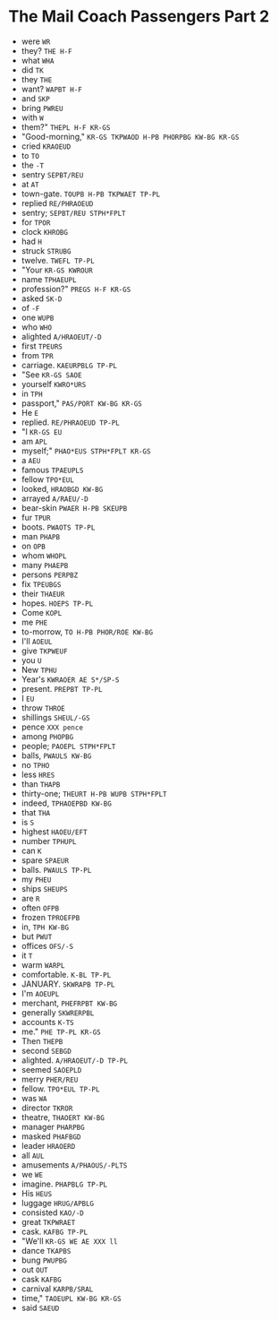 # The Mail Coach Passengers Part 2

* were `WR`
* they? `THE H-F`
* what `WHA`
* did `TK`
* they `THE`
* want? `WAPBT H-F`
* and `SKP`
* bring `PWREU`
* with `W`
* them?" `THEPL H-F KR-GS`
* "Good-morning," `KR-GS TKPWAOD H-PB PHORPBG KW-BG KR-GS`
* cried `KRAOEUD`
* to `TO`
* the `-T`
* sentry `SEPBT/REU`
* at `AT`
* town-gate. `TOUPB H-PB TKPWAET TP-PL`
* replied `RE/PHRAOEUD`
* sentry; `SEPBT/REU STPH*FPLT`
* for `TPOR`
* clock `KHROBG`
* had `H`
* struck `STRUBG`
* twelve. `TWEFL TP-PL`
* "Your `KR-GS KWROUR`
* name `TPHAEUPL`
* profession?" `PREGS H-F KR-GS`
* asked `SK-D`
* of `-F`
* one `WUPB`
* who `WHO`
* alighted `A/HRAOEUT/-D`
* first `TPEURS`
* from `TPR`
* carriage. `KAEURPBLG TP-PL`
* "See `KR-GS SAOE`
* yourself `KWRO*URS`
* in `TPH`
* passport," `PAS/PORT KW-BG KR-GS`
* He `E`
* replied. `RE/PHRAOEUD TP-PL`
* "I `KR-GS EU`
* am `APL`
* myself;" `PHAO*EUS STPH*FPLT KR-GS`
* a `AEU`
* famous `TPAEUPLS`
* fellow `TPO*EUL`
* looked, `HRAOBGD KW-BG`
* arrayed `A/RAEU/-D`
* bear-skin `PWAER H-PB SKEUPB`
* fur `TPUR`
* boots. `PWAOTS TP-PL`
* man `PHAPB`
* on `OPB`
* whom `WHOPL`
* many `PHAEPB`
* persons `PERPBZ`
* fix `TPEUBGS`
* their `THAEUR`
* hopes. `HOEPS TP-PL`
* Come `KOPL`
* me `PHE`
* to-morrow, `TO H-PB PHOR/ROE KW-BG`
* I'll `AOEUL`
* give `TKPWEUF`
* you `U`
* New `TPHU`
* Year's `KWRAOER AE S*/SP-S`
* present. `PREPBT TP-PL`
* I `EU`
* throw `THROE`
* shillings `SHEUL/-GS`
* pence `XXX pence`
* among `PHOPBG`
* people; `PAOEPL STPH*FPLT`
* balls, `PWAULS KW-BG`
* no `TPHO`
* less `HRES`
* than `THAPB`
* thirty-one; `THEURT H-PB WUPB STPH*FPLT`
* indeed, `TPHAOEPBD KW-BG`
* that `THA`
* is `S`
* highest `HAOEU/EFT`
* number `TPHUPL`
* can `K`
* spare `SPAEUR`
* balls. `PWAULS TP-PL`
* my `PHEU`
* ships `SHEUPS`
* are `R`
* often `OFPB`
* frozen `TPROEFPB`
* in, `TPH KW-BG`
* but `PWUT`
* offices `OFS/-S`
* it `T`
* warm `WARPL`
* comfortable. `K-BL TP-PL`
* JANUARY. `SKWRAPB TP-PL`
* I'm `AOEUPL`
* merchant, `PHEFRPBT KW-BG`
* generally `SKWRERPBL`
* accounts `K-TS`
* me." `PHE TP-PL KR-GS`
* Then `THEPB`
* second `SEBGD`
* alighted. `A/HRAOEUT/-D TP-PL`
* seemed `SAOEPLD`
* merry `PHER/REU`
* fellow. `TPO*EUL TP-PL`
* was `WA`
* director `TKROR`
* theatre, `THAOERT KW-BG`
* manager `PHARPBG`
* masked `PHAFBGD`
* leader `HRAOERD`
* all `AUL`
* amusements `A/PHAOUS/-PLTS`
* we `WE`
* imagine. `PHAPBLG TP-PL`
* His `HEUS`
* luggage `HRUG/APBLG`
* consisted `KAO/-D`
* great `TKPWRAET`
* cask. `KAFBG TP-PL`
* "We'll `KR-GS WE AE XXX ll`
* dance `TKAPBS`
* bung `PWUPBG`
* out `OUT`
* cask `KAFBG`
* carnival `KARPB/SRAL`
* time," `TAOEUPL KW-BG KR-GS`
* said `SAEUD`
